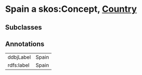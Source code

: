 # Spain a skos:Concept, [Country](/0.1/Country)

## Subclasses

## Annotations

|||
|-----|-----|
|ddbjLabel|Spain|
|rdfs:label|Spain|

